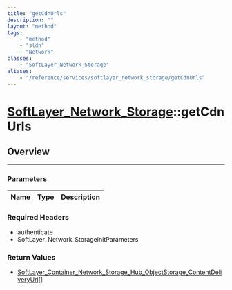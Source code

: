 ```yaml
---
title: "getCdnUrls"
description: ""
layout: "method"
tags:
    - "method"
    - "sldn"
    - "Network"
classes:
    - "SoftLayer_Network_Storage"
aliases:
    - "/reference/services/softlayer_network_storage/getCdnUrls"
---
```

# [SoftLayer_Network_Storage](/reference/services/SoftLayer_Network_Storage)::getCdnUrls





## Overview 


-----

### Parameters 
|Name | Type | Description |
| --- | --- | --- |


### Required Headers
* authenticate
* SoftLayer_Network_StorageInitParameters


### Return Values
* <a href='/reference/datatypes/SoftLayer_Container_Network_Storage_Hub_ObjectStorage_ContentDeliveryUrl'>SoftLayer_Container_Network_Storage_Hub_ObjectStorage_ContentDeliveryUrl[] </a>




